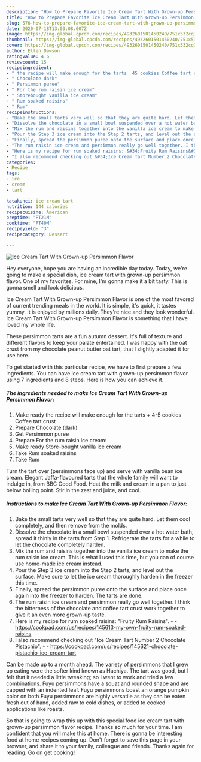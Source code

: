```yaml
---
description: "How to Prepare Favorite Ice Cream Tart With Grown-up Persimmon Flavor"
title: "How to Prepare Favorite Ice Cream Tart With Grown-up Persimmon Flavor"
slug: 576-how-to-prepare-favorite-ice-cream-tart-with-grown-up-persimmon-flavor
date: 2020-07-18T13:03:08.607Z
image: https://img-global.cpcdn.com/recipes/4932601501450240/751x532cq70/ice-cream-tart-with-grown-up-persimmon-flavor-recipe-main-photo.jpg
thumbnail: https://img-global.cpcdn.com/recipes/4932601501450240/751x532cq70/ice-cream-tart-with-grown-up-persimmon-flavor-recipe-main-photo.jpg
cover: https://img-global.cpcdn.com/recipes/4932601501450240/751x532cq70/ice-cream-tart-with-grown-up-persimmon-flavor-recipe-main-photo.jpg
author: Ellen Dawson
ratingvalue: 4.6
reviewcount: 15
recipeingredient:
- " the recipe will make enough for the tarts  45 cookies Coffee tart crust"
- " Chocolate dark"
- " Persimmon puree"
- " For the rum raisin ice cream"
- " Storebought vanilla ice cream"
- " Rum soaked raisins"
- " Rum"
recipeinstructions:
- "Bake the small tarts very well so that they are quite hard. Let them cool completely, and then remove from the molds."
- "Dissolve the chocolate in a small bowl suspended over a hot water bath, spread it thinly in the tarts from Step 1. Refrigerate the tarts for a while to let the chocolate completely harden."
- "Mix the rum and raisins together into the vanilla ice cream to make the rum raisin ice cream. This is what I used this time, but you can of course use home-made ice cream instead."
- "Pour the Step 3 ice cream into the Step 2 tarts, and level out the surface. Make sure to let the ice cream thoroughly harden in the freezer this time."
- "Finally, spread the persimmon puree onto the surface and place once again into the freezer to harden. The tarts are done."
- "The rum raisin ice cream and persimmon really go well together. I think the bitterness of the chocolate and coffee tart crust work together to give it an even more grown-up taste."
- "Here is my recipe for rum soaked raisins: &#34;Fruity Rum Raisins&#34;.  https://cookpad.com/us/recipes/145613-my-own-fruity-rum-soaked-raisins"
- "I also recommend checking out &#34;Ice Cream Tart Number 2 Chocolate Pistachio&#34;.  https://cookpad.com/us/recipes/145621-chocolate-pistachio-ice-cream-tart"
categories:
- Recipe
tags:
- ice
- cream
- tart

katakunci: ice cream tart 
nutrition: 144 calories
recipecuisine: American
preptime: "PT21M"
cooktime: "PT40M"
recipeyield: "3"
recipecategory: Dessert

---
```



![Ice Cream Tart With Grown-up Persimmon Flavor](https://img-global.cpcdn.com/recipes/4932601501450240/751x532cq70/ice-cream-tart-with-grown-up-persimmon-flavor-recipe-main-photo.jpg)

Hey everyone, hope you are having an incredible day today. Today, we're going to make a special dish, ice cream tart with grown-up persimmon flavor. One of my favorites. For mine, I'm gonna make it a bit tasty. This is gonna smell and look delicious.

Ice Cream Tart With Grown-up Persimmon Flavor is one of the most favored of current trending meals in the world. It is simple, it's quick, it tastes yummy. It is enjoyed by millions daily. They're nice and they look wonderful. Ice Cream Tart With Grown-up Persimmon Flavor is something that I have loved my whole life.

These persimmon tarts are a fun autumn dessert. It&#39;s full of texture and different flavors to keep your palate entertained. I was happy with the oat crust from my chocolate peanut butter oat tart, that I slightly adapted it for use here.


To get started with this particular recipe, we have to first prepare a few ingredients. You can have ice cream tart with grown-up persimmon flavor using 7 ingredients and 8 steps. Here is how you can achieve it.

<!--inarticleads1-->

##### The ingredients needed to make Ice Cream Tart With Grown-up Persimmon Flavor:

1. Make ready  the recipe will make enough for the tarts + 4-5 cookies Coffee tart crust
1. Prepare  Chocolate (dark)
1. Get  Persimmon puree
1. Prepare  For the rum raisin ice cream:
1. Make ready  Store-bought vanilla ice cream
1. Take  Rum soaked raisins
1. Take  Rum


Turn the tart over (persimmons face up) and serve with vanilla bean ice cream. Elegant Jaffa-flavoured tarts that the whole family will want to indulge in, from BBC Good Food. Heat the milk and cream in a pan to just below boiling point. Stir in the zest and juice, and cool. 

<!--inarticleads2-->

##### Instructions to make Ice Cream Tart With Grown-up Persimmon Flavor:

1. Bake the small tarts very well so that they are quite hard. Let them cool completely, and then remove from the molds.
1. Dissolve the chocolate in a small bowl suspended over a hot water bath, spread it thinly in the tarts from Step 1. Refrigerate the tarts for a while to let the chocolate completely harden.
1. Mix the rum and raisins together into the vanilla ice cream to make the rum raisin ice cream. This is what I used this time, but you can of course use home-made ice cream instead.
1. Pour the Step 3 ice cream into the Step 2 tarts, and level out the surface. Make sure to let the ice cream thoroughly harden in the freezer this time.
1. Finally, spread the persimmon puree onto the surface and place once again into the freezer to harden. The tarts are done.
1. The rum raisin ice cream and persimmon really go well together. I think the bitterness of the chocolate and coffee tart crust work together to give it an even more grown-up taste.
1. Here is my recipe for rum soaked raisins: &#34;Fruity Rum Raisins&#34;. -  - https://cookpad.com/us/recipes/145613-my-own-fruity-rum-soaked-raisins
1. I also recommend checking out &#34;Ice Cream Tart Number 2 Chocolate Pistachio&#34;. -  - https://cookpad.com/us/recipes/145621-chocolate-pistachio-ice-cream-tart


Can be made up to a month ahead. The variety of persimmons that I grew up eating were the softer kind known as Hachiya. The tart was good, but I felt that it needed a little tweaking; so I went to work and tried a few combinations. Fuyu persimmons have a squat and rounded shape and are capped with an indented leaf. Fuyu persimmons boast an orange pumpkin color on both Fuyu persimmons are highly versatile as they can be eaten fresh out of hand, added raw to cold dishes, or added to cooked applications like roasts. 

So that is going to wrap this up with this special food ice cream tart with grown-up persimmon flavor recipe. Thanks so much for your time. I am confident that you will make this at home. There is gonna be interesting food at home recipes coming up. Don't forget to save this page in your browser, and share it to your family, colleague and friends. Thanks again for reading. Go on get cooking!
